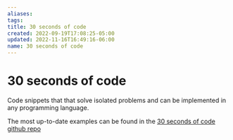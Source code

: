 ```yaml
---
aliases: 
tags: 
title: 30 seconds of code
created: 2022-09-19T17:08:25-05:00
updated: 2022-11-16T16:49:16-06:00
name: 30 seconds of code
---
```

# 30 seconds of code

Code snippets that that solve isolated problems and can be implemented in any programming language.

The most up-to-date examples can be found in the [30 seconds of code github repo](https://github.com/30-seconds/30-seconds-of-code/tree/master/snippets)
